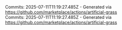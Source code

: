 Commits: 2025-07-11T11:19:27.485Z - Generated via https://github.com/marketplace/actions/artificial-grass
<br>
Commits: 2025-07-11T11:19:27.485Z - Generated via https://github.com/marketplace/actions/artificial-grass
<br>
